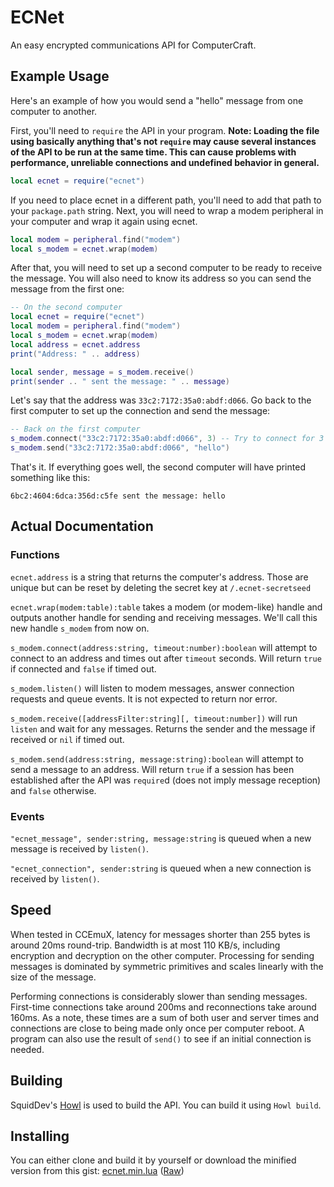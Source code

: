 # ECNet
An easy encrypted communications API for ComputerCraft.

## Example Usage
Here's an example of how you would send a "hello" message from one computer to another.

First, you'll need to `require` the API in your program. **Note: Loading the file using basically anything that's not `require` may cause several instances of the API to be run at the same time. This can cause problems with performance, unreliable connections and undefined behavior in general.**
```lua
local ecnet = require("ecnet")
```
If you need to place ecnet in a different path, you'll need to add that path to your `package.path` string. Next, you will need to wrap a modem peripheral in your computer and wrap it again using ecnet.
```lua
local modem = peripheral.find("modem")
local s_modem = ecnet.wrap(modem)
```
After that, you will need to set up a second computer to be ready to receive the message. You will also need to know its address so you can send the message from the first one:
```lua
-- On the second computer
local ecnet = require("ecnet")
local modem = peripheral.find("modem")
local s_modem = ecnet.wrap(modem)
local address = ecnet.address
print("Address: " .. address)

local sender, message = s_modem.receive()
print(sender .. " sent the message: " .. message)
```
Let's say that the address was `33c2:7172:35a0:abdf:d066`. Go back to the first computer to set up the connection and send the message:
```lua
-- Back on the first computer
s_modem.connect("33c2:7172:35a0:abdf:d066", 3) -- Try to connect for 3 seconds
s_modem.send("33c2:7172:35a0:abdf:d066", "hello")
```
That's it. If everything goes well, the second computer will have printed something like this:
```
6bc2:4604:6dca:356d:c5fe sent the message: hello
```

## Actual Documentation
### Functions
`ecnet.address` is a string that returns the computer's address. Those are unique but can be reset by deleting the secret key at `/.ecnet-secretseed`

`ecnet.wrap(modem:table):table` takes a modem (or modem-like) handle and outputs another handle for sending and receiving messages. We'll call this new handle `s_modem` from now on.

`s_modem.connect(address:string, timeout:number):boolean` will attempt to connect to an address and times out after `timeout` seconds. Will return `true` if connected and `false` if timed out.

`s_modem.listen()` will listen to modem messages, answer connection requests and queue events. It is not expected to return nor error.

`s_modem.receive([addressFilter:string][, timeout:number])` will run `listen` and wait for any messages. Returns the sender and the message if received or `nil` if timed out.

`s_modem.send(address:string, message:string):boolean` will attempt to send a message to an address. Will return `true` if a session has been established after the API was `require`d (does not imply message reception) and `false` otherwise.

### Events
`"ecnet_message", sender:string, message:string` is queued when a new message is received by `listen()`.

`"ecnet_connection", sender:string` is queued when a new connection is received by `listen()`.

## Speed

When tested in CCEmuX, latency for messages shorter than 255 bytes is around 20ms round-trip. Bandwidth is at most 110 KB/s, including encryption and decryption on the other computer. Processing for sending messages is dominated by symmetric primitives and scales linearly with the size of the message.

Performing connections is considerably slower than sending messages. First-time connections take around 200ms and reconnections take around 160ms. As a note, these times are a sum of both user and server times and connections are close to being made only once per computer reboot. A program can also use the result of `send()` to see if an initial connection is needed.

## Building
SquidDev's [Howl](https://github.com/SquidDev-CC/Howl) is used to build the API. You can build it using `Howl build`.

## Installing
You can either clone and build it by yourself or download the minified version from this gist: [ecnet.min.lua](https://gist.github.com/migeyel/278f77628248ea991719f0376979b525) ([Raw](https://gist.githubusercontent.com/migeyel/278f77628248ea991719f0376979b525/raw/ecnet.min.lua))
